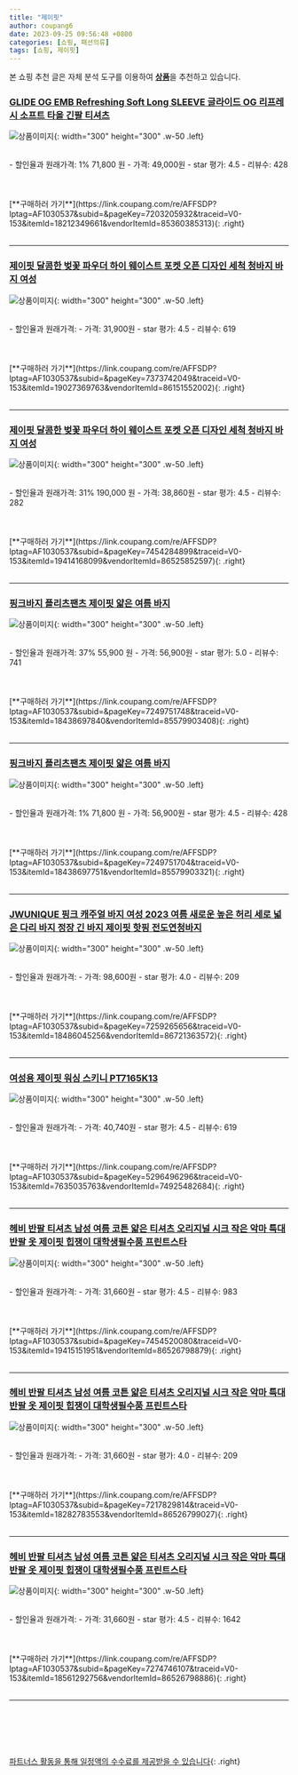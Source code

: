 ```yaml
---
title: "제이핏"
author: coupang6
date: 2023-09-25 09:56:48 +0800
categories: [쇼핑, 패션의류]
tags: [쇼핑, 제이핏]
---
```


본 쇼핑 추천 글은 자체 분석 도구를 이용하여 [**상품**](https://link.coupang.com/a/bao1ui)을 추천하고 있습니다.

### [GLIDE OG EMB Refreshing Soft Long SLEEVE 글라이드 OG 리프레시 소프트 타올 긴팔 티셔츠](https://link.coupang.com/re/AFFSDP?lptag=AF1030537&subid=&pageKey=7203205932&traceid=V0-153&itemId=18212349661&vendorItemId=85360385313)

![상품이미지](https://thumbnail8.coupangcdn.com/thumbnails/remote/230x230ex/image/vendor_inventory/d518/5d47194ef8e8b5c32d124bf480467bfb13fb8d9667b74336b9d84bf07cb8.jpeg){: width="300" height="300" .w-50 .left}


<br>
- 할인율과 원래가격: 1%  71,800   원
- 가격: 49,000원
- star 평가: 4.5
- 리뷰수: 428
<br>
<br>
<br>
<br>
[**구매하러 가기**](https://link.coupang.com/re/AFFSDP?lptag=AF1030537&subid=&pageKey=7203205932&traceid=V0-153&itemId=18212349661&vendorItemId=85360385313){: .right}
<br>
<br>

---

### [제이핏 달콤한 벚꽃 파우더 하이 웨이스트 포켓 오픈 디자인 세척 청바지 바지 여성](https://link.coupang.com/re/AFFSDP?lptag=AF1030537&subid=&pageKey=7373742049&traceid=V0-153&itemId=19027369763&vendorItemId=86151552002)

![상품이미지](https://thumbnail9.coupangcdn.com/thumbnails/remote/230x230ex/image/vendor_inventory/1b92/f12788877f0a382a8e96b79fe8975bbdc561854c05f9333164de01c0f1d2.jpg){: width="300" height="300" .w-50 .left}


<br>
- 할인율과 원래가격: 
- 가격: 31,900원
- star 평가: 4.5
- 리뷰수: 619
<br>
<br>
<br>
<br>
[**구매하러 가기**](https://link.coupang.com/re/AFFSDP?lptag=AF1030537&subid=&pageKey=7373742049&traceid=V0-153&itemId=19027369763&vendorItemId=86151552002){: .right}
<br>
<br>

---

### [제이핏 달콤한 벚꽃 파우더 하이 웨이스트 포켓 오픈 디자인 세척 청바지 바지 여성](https://link.coupang.com/re/AFFSDP?lptag=AF1030537&subid=&pageKey=7454284899&traceid=V0-153&itemId=19414168099&vendorItemId=86525852597)

![상품이미지](https://thumbnail6.coupangcdn.com/thumbnails/remote/230x230ex/image/vendor_inventory/b91e/614c312360fe24d02394d2c09f503391a58b6764f96603b218d06d211b4c.jpg){: width="300" height="300" .w-50 .left}


<br>
- 할인율과 원래가격: 31%  190,000   원
- 가격: 38,860원
- star 평가: 4.5
- 리뷰수: 282
<br>
<br>
<br>
<br>
[**구매하러 가기**](https://link.coupang.com/re/AFFSDP?lptag=AF1030537&subid=&pageKey=7454284899&traceid=V0-153&itemId=19414168099&vendorItemId=86525852597){: .right}
<br>
<br>

---

### [핑크바지 플리츠팬츠 제이핏 얇은 여름 바지](https://link.coupang.com/re/AFFSDP?lptag=AF1030537&subid=&pageKey=7249751748&traceid=V0-153&itemId=18438697840&vendorItemId=85579903408)

![상품이미지](https://thumbnail8.coupangcdn.com/thumbnails/remote/230x230ex/image/vendor_inventory/0aa3/6cef473a7ef4ab39a52e46396130f552d3d38abca17f6a29ff6db90998e2.png){: width="300" height="300" .w-50 .left}


<br>
- 할인율과 원래가격: 37%  55,900   원
- 가격: 56,900원
- star 평가: 5.0
- 리뷰수: 741
<br>
<br>
<br>
<br>
[**구매하러 가기**](https://link.coupang.com/re/AFFSDP?lptag=AF1030537&subid=&pageKey=7249751748&traceid=V0-153&itemId=18438697840&vendorItemId=85579903408){: .right}
<br>
<br>

---

### [핑크바지 플리츠팬츠 제이핏 얇은 여름 바지](https://link.coupang.com/re/AFFSDP?lptag=AF1030537&subid=&pageKey=7249751704&traceid=V0-153&itemId=18438697751&vendorItemId=85579903321)

![상품이미지](https://thumbnail10.coupangcdn.com/thumbnails/remote/230x230ex/image/vendor_inventory/b5f0/56b0d227b3d6de9d53bfed358f9edefe9b484941e95ca38f742377005b43.png){: width="300" height="300" .w-50 .left}


<br>
- 할인율과 원래가격: 1%  71,800   원
- 가격: 56,900원
- star 평가: 4.5
- 리뷰수: 428
<br>
<br>
<br>
<br>
[**구매하러 가기**](https://link.coupang.com/re/AFFSDP?lptag=AF1030537&subid=&pageKey=7249751704&traceid=V0-153&itemId=18438697751&vendorItemId=85579903321){: .right}
<br>
<br>

---

### [JWUNIQUE 핑크 캐주얼 바지 여성 2023 여름 새로운 높은 허리 세로 넓은 다리 바지 정장 긴 바지 제이핏 핫핑 전도연청바지](https://link.coupang.com/re/AFFSDP?lptag=AF1030537&subid=&pageKey=7259265656&traceid=V0-153&itemId=18486045256&vendorItemId=86721363572)

![상품이미지](https://thumbnail9.coupangcdn.com/thumbnails/remote/230x230ex/image/vendor_inventory/a8c0/a6eb833a57e631a120a464919391df8f6d104ecbcd2f83c9a5b5a9df1284.jpg){: width="300" height="300" .w-50 .left}


<br>
- 할인율과 원래가격: 
- 가격: 98,600원
- star 평가: 4.0
- 리뷰수: 209
<br>
<br>
<br>
<br>
[**구매하러 가기**](https://link.coupang.com/re/AFFSDP?lptag=AF1030537&subid=&pageKey=7259265656&traceid=V0-153&itemId=18486045256&vendorItemId=86721363572){: .right}
<br>
<br>

---

### [여성용 제이핏 워싱 스키니 PT7165K13](https://link.coupang.com/re/AFFSDP?lptag=AF1030537&subid=&pageKey=5296496296&traceid=V0-153&itemId=7635035763&vendorItemId=74925482684)

![상품이미지](https://thumbnail6.coupangcdn.com/thumbnails/remote/230x230ex/image/rs_quotation_api/azptdooh/3886f315dc0d48e297153f40577b5cdc.jpg){: width="300" height="300" .w-50 .left}


<br>
- 할인율과 원래가격: 
- 가격: 40,740원
- star 평가: 4.5
- 리뷰수: 619
<br>
<br>
<br>
<br>
[**구매하러 가기**](https://link.coupang.com/re/AFFSDP?lptag=AF1030537&subid=&pageKey=5296496296&traceid=V0-153&itemId=7635035763&vendorItemId=74925482684){: .right}
<br>
<br>

---

### [헤비 반팔 티셔츠 남성 여름 코튼 얇은 티셔츠 오리지널 시크 작은 악마 특대 반팔 옷 제이핏 힙쟁이 대학생필수품 프린트스타](https://link.coupang.com/re/AFFSDP?lptag=AF1030537&subid=&pageKey=7454520080&traceid=V0-153&itemId=19415151951&vendorItemId=86526798879)

![상품이미지](https://thumbnail10.coupangcdn.com/thumbnails/remote/230x230ex/image/vendor_inventory/8d4d/30f37f722dea5eda72aba928777aba2eb48d636ee1260c5888441ce740c6.jpg){: width="300" height="300" .w-50 .left}


<br>
- 할인율과 원래가격: 
- 가격: 31,660원
- star 평가: 4.5
- 리뷰수: 983
<br>
<br>
<br>
<br>
[**구매하러 가기**](https://link.coupang.com/re/AFFSDP?lptag=AF1030537&subid=&pageKey=7454520080&traceid=V0-153&itemId=19415151951&vendorItemId=86526798879){: .right}
<br>
<br>

---

### [헤비 반팔 티셔츠 남성 여름 코튼 얇은 티셔츠 오리지널 시크 작은 악마 특대 반팔 옷 제이핏 힙쟁이 대학생필수품 프린트스타](https://link.coupang.com/re/AFFSDP?lptag=AF1030537&subid=&pageKey=7217829814&traceid=V0-153&itemId=18282783553&vendorItemId=86526799027)

![상품이미지](https://thumbnail10.coupangcdn.com/thumbnails/remote/230x230ex/image/vendor_inventory/8d4d/30f37f722dea5eda72aba928777aba2eb48d636ee1260c5888441ce740c6.jpg){: width="300" height="300" .w-50 .left}


<br>
- 할인율과 원래가격: 
- 가격: 31,660원
- star 평가: 4.0
- 리뷰수: 209
<br>
<br>
<br>
<br>
[**구매하러 가기**](https://link.coupang.com/re/AFFSDP?lptag=AF1030537&subid=&pageKey=7217829814&traceid=V0-153&itemId=18282783553&vendorItemId=86526799027){: .right}
<br>
<br>

---

### [헤비 반팔 티셔츠 남성 여름 코튼 얇은 티셔츠 오리지널 시크 작은 악마 특대 반팔 옷 제이핏 힙쟁이 대학생필수품 프린트스타](https://link.coupang.com/re/AFFSDP?lptag=AF1030537&subid=&pageKey=7274746107&traceid=V0-153&itemId=18561292756&vendorItemId=86526798886)

![상품이미지](https://thumbnail10.coupangcdn.com/thumbnails/remote/230x230ex/image/vendor_inventory/8d4d/30f37f722dea5eda72aba928777aba2eb48d636ee1260c5888441ce740c6.jpg){: width="300" height="300" .w-50 .left}


<br>
- 할인율과 원래가격: 
- 가격: 31,660원
- star 평가: 4.5
- 리뷰수: 1642
<br>
<br>
<br>
<br>
[**구매하러 가기**](https://link.coupang.com/re/AFFSDP?lptag=AF1030537&subid=&pageKey=7274746107&traceid=V0-153&itemId=18561292756&vendorItemId=86526798886){: .right}
<br>
<br>

---
<br><br><br><br><br> [파트너스 활동을 통해 일정액의 수수료를 제공받을 수 있습니다](https://link.coupang.com/a/bao1ui){: .right}